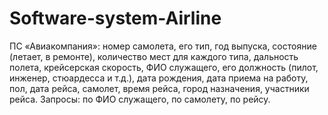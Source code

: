 # Software-system-Airline
ПС «Авиакомпания»: номер самолета, его тип, год выпуска, состояние (летает, в ремонте), количество мест для каждого типа, дальность полета, крейсерская скорость, ФИО служащего, его должность (пилот, инженер, стюардесса и т.д.), дата рождения, дата приема на работу, пол, дата рейса, самолет, время рейса, город назначения, участники рейса. Запросы: по ФИО служащего, по самолету, по рейсу.
